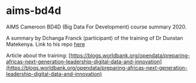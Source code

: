 # aims-bd4d
AIMS Cameroon BD4D (Big Data For Development) course summary 2020.

A summary by Dchanga Franck (participant) of the training of Dr Dunstan Matekenya. Link to his repo [here](https://github.com/dmatekenya/AIMS-Cameroon-Training)

Article about the training:
[https://blogs.worldbank.org/opendata/preparing-africas-next-generation-leadership-digital-data-and-innovation](https://blogs.worldbank.org/opendata/preparing-africas-next-generation-leadership-digital-data-and-innovation)
